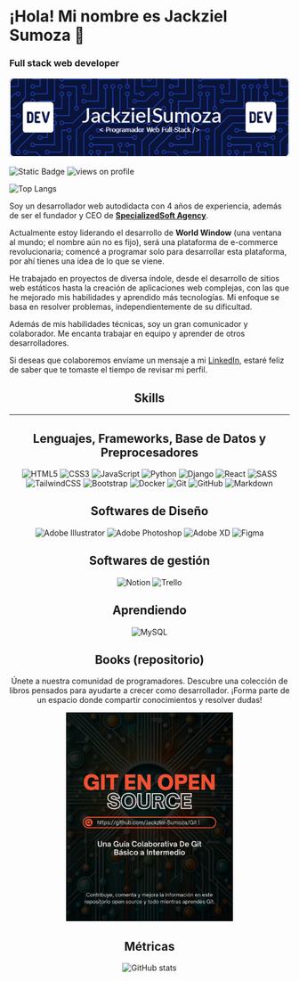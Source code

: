# ¡Hola! Mi nombre es Jackziel Sumoza 👋

### **Full stack web developer**

<a href="https://github.com/Jackziel-Sumoza"><img src="./public/github-header-image.png"></a>

![Static Badge](https://img.shields.io/badge/LinkedIn-blue?logo=linkedin&link=www.linkedin.com%2Fin%2Fjackziel-sumoza)
<img src="https://komarev.com/ghpvc/?username=Jackziel-Sumoza&style=flat-square&color=blue" alt="views on profile"/>

![Top Langs](https://github-readme-stats.vercel.app/api/top-langs/?username=Jackziel-Sumoza&layout=compact&&bg_color=00000000)

Soy un desarrollador web autodidacta con 4 años de experiencia, además de ser el fundador y CEO de [**SpecializedSoft Agency**](https://www.linkedin.com/company/specializedsoft-agency).

Actualmente estoy liderando el desarrollo de **World Window** (una ventana al mundo; el nombre aún no es fijo), será una plataforma de e-commerce revolucionaria; comencé a programar solo para desarrollar esta plataforma, por ahí tienes una idea de lo que se viene.

He trabajado en proyectos de diversa índole, desde el desarrollo de sitios web estáticos hasta la creación de aplicaciones web complejas, con las que he mejorado mis habilidades y aprendido más tecnologías. Mi enfoque se basa en resolver problemas, independientemente de su dificultad.

Además de mis habilidades técnicas, soy un gran comunicador y colaborador. Me encanta trabajar en equipo y aprender de otros desarrolladores.

Si deseas que colaboremos envíame un mensaje a mi [LinkedIn](https://www.linkedin.com/in/jackziel-sumoza), estaré feliz de saber que te tomaste el tiempo de revisar mi perfil.

<div style="text-align: center;">

## Skills

---

## **Lenguajes, Frameworks, Base de Datos y Preprocesadores**

![HTML5](https://img.shields.io/badge/html5-%23E34F26.svg?style=for-the-badge&logo=html5&logoColor=white)
![CSS3](https://img.shields.io/badge/css3-%231572B6.svg?style=for-the-badge&logo=css3&logoColor=white)
![JavaScript](https://img.shields.io/badge/javascript-%23323330.svg?style=for-the-badge&logo=javascript&logoColor=%23F7DF1E)
![Python](https://img.shields.io/badge/python-3670A0?style=for-the-badge&logo=python&logoColor=ffdd54)
![Django](https://img.shields.io/badge/django-%23092E20.svg?style=for-the-badge&logo=django&logoColor=white)
![React](https://img.shields.io/badge/react-%2320232a.svg?style=for-the-badge&logo=react&logoColor=%2361DAFB)
![SASS](https://img.shields.io/badge/SASS-hotpink.svg?style=for-the-badge&logo=SASS&logoColor=white)
![TailwindCSS](https://img.shields.io/badge/tailwindcss-%2338B2AC.svg?style=for-the-badge&logo=tailwind-css&logoColor=white)
![Bootstrap](https://img.shields.io/badge/bootstrap-%238511FA.svg?style=for-the-badge&logo=bootstrap&logoColor=white)
![Docker](https://img.shields.io/badge/docker-%230db7ed.svg?style=for-the-badge&logo=docker&logoColor=white)
![Git](https://img.shields.io/badge/git-%23F05033.svg?style=for-the-badge&logo=git&logoColor=white)
![GitHub](https://img.shields.io/badge/github-%23121011.svg?style=for-the-badge&logo=github&logoColor=white)
![Markdown](https://img.shields.io/badge/markdown-%23000000.svg?style=for-the-badge&logo=markdown&logoColor=white)

## **Softwares de Diseño**

![Adobe Illustrator](https://img.shields.io/badge/adobe%20illustrator-%23FF9A00.svg?style=for-the-badge&logo=adobe%20illustrator&logoColor=white)
![Adobe Photoshop](https://img.shields.io/badge/adobe%20photoshop-%2331A8FF.svg?style=for-the-badge&logo=adobe%20photoshop&logoColor=white)
![Adobe XD](https://img.shields.io/badge/Adobe%20XD-470137?style=for-the-badge&logo=Adobe%20XD&logoColor=#FF61F6)
![Figma](https://img.shields.io/badge/figma-%23F24E1E.svg?style=for-the-badge&logo=figma&logoColor=white)

## **Softwares de gestión**

![Notion](https://img.shields.io/badge/Notion-%23000000.svg?style=for-the-badge&logo=notion&logoColor=white)
![Trello](https://img.shields.io/badge/Trello-%23026AA7.svg?style=for-the-badge&logo=Trello&logoColor=white)

## **Aprendiendo**

![MySQL](https://img.shields.io/badge/mysql-4479A1.svg?style=for-the-badge&logo=mysql&logoColor=white)

## Books (repositorio)

Únete a nuestra comunidad de programadores. Descubre una colección de libros pensados para ayudarte a crecer como desarrollador. ¡Forma parte de un espacio donde compartir conocimientos y resolver dudas!

<a href="https://github.com/Jackziel-Sumoza/Git"><img src="./public/GIT EN OPEN SOURCE.png" alt="Libro de Git" style="width: 300px"></a>

## Métricas

![GitHub stats](https://github-readme-stats.vercel.app/api?username=Jackziel-Sumoza&show_icons=true&show=reviews,discussions_started,discussions_answered,prs_merged,prs_merged_percentage&bg_color=00000000)

</div>
